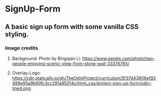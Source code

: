 # SignUp-Form
## A basic sign up form with some vanilla CSS styling.

### Image credits

1. Background: Photo by Bingqian Li: https://www.pexels.com/photo/two-people-enjoying-scenic-view-from-stone-wall-33376765/
   
2. Overlay-Logo: https://cdn.statically.io/gh/TheOdinProject/curriculum/5f37d43908ef92499e95a9b90fc3cc291a95014c/html_css/project-sign-up-form/odin-lined.png